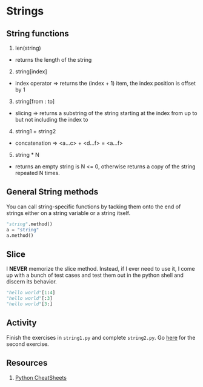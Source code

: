 # Strings

## String functions
1. len(string)
  - returns the length of the string
2. string[index]
  - index operator => returns the (index + 1) item, the index position is offset by 1
3. string[from : to]
  - slicing => returns a substring of the string starting at the index from up to but not including the index to
4. string1 + string2
  - concatenation => <a...c> + <d...f> = <a...f>
5. string * N
  - returns an empty string is N <= 0, otherwise returns a copy of the string repeated N times.

## General String methods
You can call string-specific functions by tacking them onto the end of strings either on a string variable or a string itself.
```python
"string".method()
a = "string"
a.method()
```

## Slice
I **NEVER** memorize the slice method. Instead, if I ever need to use it, I come up with a bunch of test cases and test them out in the python shell and discern its behavior.
```python
"hello world"[1:4]
"hello world"[:3]
"hello world"[3:]
```

## Activity
Finish the exercises in `string1.py` and complete `string2.py`.
Go [here](string2.py) for the second exercise.

## Resources
1. [Python CheatSheets](https://ehmatthes.github.io/pcc/cheatsheets/README.html)
